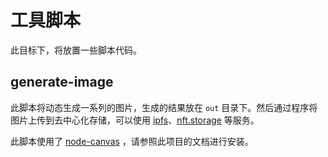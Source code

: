 # 工具脚本
此目标下，将放置一些脚本代码。

## generate-image
此脚本将动态生成一系列的图片，生成的结果放在 `out` 目录下。然后通过程序将图片上传到去中心化存储，可以使用 [ipfs](https://ipfs.tech/)、[nft.storage](https://nft.storage/) 等服务。

此脚本使用了 [node-canvas](https://github.com/Automattic/node-canvas) ，请参照此项目的文档进行安装。